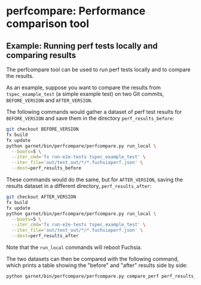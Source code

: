 # perfcompare: Performance comparison tool

## Example: Running perf tests locally and comparing results

The perfcompare tool can be used to run perf tests locally and to
compare the results.

As an example, suppose you want to compare the results from
`tspec_example_test` (a simple example test) on two Git commits,
`BEFORE_VERSION` and `AFTER_VERSION`.

The following commands would gather a dataset of perf test results for
`BEFORE_VERSION` and save them in the directory `perf_results_before`:

```sh
git checkout BEFORE_VERSION
fx build
fx update
python garnet/bin/perfcompare/perfcompare.py run_local \
  --boots=5 \
  --iter_cmd='fx run-e2e-tests tspec_example_test' \
  --iter_file='out/test_out/*/*.fuchsiaperf.json' \
  --dest=perf_results_before
```

These commands would do the same, but for `AFTER_VERSION`, saving the
results dataset in a different directory, `perf_results_after`:

```sh
git checkout AFTER_VERSION
fx build
fx update
python garnet/bin/perfcompare/perfcompare.py run_local \
  --boots=5 \
  --iter_cmd='fx run-e2e-tests tspec_example_test' \
  --iter_file='out/test_out/*/*.fuchsiaperf.json' \
  --dest=perf_results_after
```

Note that the `run_local` commands will reboot Fuchsia.

The two datasets can then be compared with the following command,
which prints a table showing the "before" and "after" results side by
side:

```sh
python garnet/bin/perfcompare/perfcompare.py compare_perf perf_results_before perf_results_after
```
